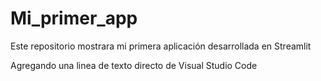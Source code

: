 # Mi_primer_app
Este repositorio mostrara mi primera aplicación desarrollada en Streamlit 

Agregando una linea de texto directo de Visual Studio Code